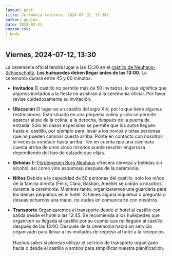 ```yaml
---
layout: post
title: Ceremonia (viernes, 2024-07-12, 13:30)
author: goujou
date: 2024-03-21
custom_css:
- boda
---
```


## Viernes, 2024-07-12, 13:30
La ceremonia oficial tendrá lugar a las 13:30 en el [castillo de Neuhaus-Schierschnitz](https://www.coburg-rennsteig.de/poi/burg-neuhaus).
**Los huéspedes deben llegar antes de las 13:00.**
La ceremonia durará entre 45 y 60 minutos.

- **Invitados**
    El castillo no permite más de 50 invitados, lo que significa que algunos invitados a la fiesta no asistirán a la ceremonia oficial.
    Por favor revise cuidadosamente su invitación.

- **Ubicación**
    El lugar es un castillo del siglo XIV, por lo que tiene algunas restricciones.
    Está situado en una pequeña colina y sólo se permite aparcar al pie de la colina, a la derecha, después de la puerta de entrada.
    Sólo en casos especiales se permite que los autos lleguen hasta el castillo, por ejemplo para llevar a los novios y otras personas que no pueden caminar cuesta arriba.
    Ponte en contacto con nosotros si necesita conducir hasta arriba.
    Ten en cuenta que una caminata cuesta arriba de unos cinco minutos puede resultar engorrosa dependiendo del tipo de calzado que elijas.

- **Bebidas**
    El [Förderverein Burg Neuhaus](https://foerderverein-burg-neuhaus.de/) ofrecerá cerveza y bebidas sin alcohol, así como vino espumoso después de la ceremonia.

- **Niños**
    Debido a la capacidad de 50 personas del castillo, solo los niños de la familia directa (Felix, Clara, Bastian, Amelie) se unirán a nosotros durante la ceremonia.
    Mientras tanto, organizaremos una guardería para los demás pequeños en el hotel.
    Si tienes alguna inquietud o pregunta o deseas echarnos una mano, no dudes en comunicarte con nosotros.


- **Transporte**
    Organizaremos el transporte desde el hotel al castillo con salida desde el hotel a las 12:45.
    Se recomienda a los huéspedes que organicen su llegada al castillo por su cuenta que no lleguen al castillo después de las 13:00.
    Después de la ceremonia habrá un servicio organizado para llevar a los invitados de regreso al hotel a la recepción.
    <br><br>
    Haznos saber si planeas utilizar el servicio de transporte organizado hacia o desde el castillo o ambos para simplificar nuestra planificación.



